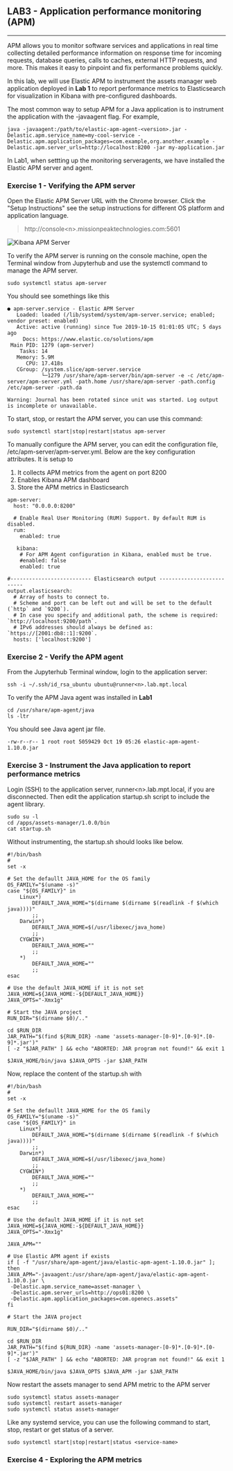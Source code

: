 ## LAB3 - Application performance monitoring (APM)
---
APM allows you to monitor software services and applications in real time collecting detailed performance information on response time for incoming requests, database queries, calls to caches, external HTTP requests, and more. This makes it easy to pinpoint and fix performance problems quickly.

In this lab, we will use Elastic APM to instrument the assets manager web application deployed in **Lab 1** to report performance metrics to Elasticsearch for visualization in Kibana with pre-configured dashboards. 

The most common way to setup APM for a Java application is to instrument the application with the -javaagent flag. For example,

```
java -javaagent:/path/to/elastic-apm-agent-<version>.jar -Delastic.apm.service_name=my-cool-service -Delastic.apm.application_packages=com.example,org.another.example -Delastic.apm.server_urls=http://localhost:8200 -jar my-application.jar
```

In Lab1, when settting up the monitoring serveragents, we have installed the Elastic APM server and agent.

### Exercise 1 - Verifying the APM server

Open the Elastic APM Server URL with the Chrome browser. Click the "Setup Instructions" see the setup instructions for different OS platform and application language.

> http://console\<n\>.missionpeaktechnologies.com:5601

![Kibana APM Server](images/kibana-apm-server-ex1a.png)

To verify the APM server is running on the console machine, open the Terminal window from Jupyterhub and use the systemctl command to manage the APM server.

```console
sudo systemctl status apm-server
```

You should see somethings like this

```
● apm-server.service - Elastic APM Server
   Loaded: loaded (/lib/systemd/system/apm-server.service; enabled; vendor preset: enabled)
   Active: active (running) since Tue 2019-10-15 01:01:05 UTC; 5 days ago
     Docs: https://www.elastic.co/solutions/apm
 Main PID: 1279 (apm-server)
    Tasks: 14
   Memory: 5.9M
      CPU: 17.418s
   CGroup: /system.slice/apm-server.service
           └─1279 /usr/share/apm-server/bin/apm-server -e -c /etc/apm-server/apm-server.yml -path.home /usr/share/apm-server -path.config /etc/apm-server -path.da

Warning: Journal has been rotated since unit was started. Log output is incomplete or unavailable.
```

To start, stop, or restart the APM server, you can use this command:

```console
sudo systemctl start|stop|restart|status apm-server
```

To manually configure the APM server, you can edit the configuration file, /etc/apm-server/apm-server.yml. Below are the key configuration attributes. It is setup to 

1. It collects APM metrics from the agent on port 8200
2. Enables Kibana APM dashboard
3. Store the APM metrics in Elasticsearch

```
apm-server:
  host: "0.0.0.0:8200"

  # Enable Real User Monitoring (RUM) Support. By default RUM is disabled.
  rum:
    enabled: true

   kibana:
    # For APM Agent configuration in Kibana, enabled must be true.
    #enabled: false
    enabled: true

#-------------------------- Elasticsearch output --------------------------
output.elasticsearch:
  # Array of hosts to connect to.
  # Scheme and port can be left out and will be set to the default (`http` and `9200`).
  # In case you specify and additional path, the scheme is required: `http://localhost:9200/path`.
  # IPv6 addresses should always be defined as: `https://[2001:db8::1]:9200`.
  hosts: ['localhost:9200']
```

### Exercise 2 - Verify the APM agent

From the Jupyterhub Terminal window, login to the application server:

```console
ssh -i ~/.ssh/id_rsa_ubuntu ubuntu@runner<n>.lab.mpt.local
```

To verify the APM Java agent was installed in **Lab1**

```console
cd /usr/share/apm-agent/java
ls -ltr
```

You should see Java agent jar file.

```
-rw-r--r-- 1 root root 5059429 Oct 19 05:26 elastic-apm-agent-1.10.0.jar
```

### Exercise 3 - Instrument the Java application to report performance metrics

Login (SSH) to the application server, runner\<n\>.lab.mpt.local, if you are disconnected. Then edit the application startup.sh script to include the agent library.

```console
sudo su -l
cd /apps/assets-manager/1.0.0/bin
cat startup.sh
```

Without instrumenting, the startup.sh should looks like below.

```
#!/bin/bash
#
set -x

# Set the defaullt JAVA_HOME for the OS family
OS_FAMILY="$(uname -s)"
case "${OS_FAMILY}" in
    Linux*)
        DEFAULT_JAVA_HOME="$(dirname $(dirname $(readlink -f $(which java))))"
        ;;
    Darwin*)
        DEFAULT_JAVA_HOME=$(/usr/libexec/java_home)
        ;;
    CYGWIN*)
        DEFAULT_JAVA_HOME=""
        ;;
    *)
        DEFAULT_JAVA_HOME=""
        ;;
esac

# Use the default JAVA_HOME if it is not set
JAVA_HOME=${JAVA_HOME:-${DEFAULT_JAVA_HOME}}
JAVA_OPTS="-Xmx1g"

# Start the JAVA project
RUN_DIR="$(dirname $0)/.."

cd $RUN_DIR
JAR_PATH="$(find ${RUN_DIR} -name 'assets-manager-[0-9]*.[0-9]*.[0-9]*.jar')"
[ -z "$JAR_PATH" ] && echo "ABORTED: JAR program not found!" && exit 1

$JAVA_HOME/bin/java $JAVA_OPTS -jar $JAR_PATH
```

Now, replace the content of the startup.sh with

```
#!/bin/bash
#
set -x

# Set the defaullt JAVA_HOME for the OS family
OS_FAMILY="$(uname -s)"
case "${OS_FAMILY}" in
    Linux*)
        DEFAULT_JAVA_HOME="$(dirname $(dirname $(readlink -f $(which java))))"
        ;;
    Darwin*)
        DEFAULT_JAVA_HOME=$(/usr/libexec/java_home)
        ;;
    CYGWIN*)
        DEFAULT_JAVA_HOME=""
        ;;
    *)
        DEFAULT_JAVA_HOME=""
        ;;
esac

# Use the default JAVA_HOME if it is not set
JAVA_HOME=${JAVA_HOME:-${DEFAULT_JAVA_HOME}}
JAVA_OPTS="-Xmx1g"

JAVA_APM=""

# Use Elastic APM agent if exists
if [ -f "/usr/share/apm-agent/java/elastic-apm-agent-1.10.0.jar" ]; then
JAVA_APM="-javaagent:/usr/share/apm-agent/java/elastic-apm-agent-1.10.0.jar \
 -Delastic.apm.service_name=asset-manager \
 -Delastic.apm.server_urls=http://ops01:8200 \
 -Delastic.apm.application_packages=com.openecs.assets"
fi

# Start the JAVA project

RUN_DIR="$(dirname $0)/.."

cd $RUN_DIR
JAR_PATH="$(find ${RUN_DIR} -name 'assets-manager-[0-9]*.[0-9]*.[0-9]*.jar')"
[ -z "$JAR_PATH" ] && echo "ABORTED: JAR program not found!" && exit 1

$JAVA_HOME/bin/java $JAVA_OPTS $JAVA_APM -jar $JAR_PATH
```

Now restart the assets manager to send APM metric to the APM server

```console
sudo systemctl status assets-manager
sudo systemctl restart assets-manager
sudo systemctl status assets-manager
```

Like any systemd service, you can use the following command to start, stop, restart or get status of a server.

```
sudo systemctl start|stop|restart|status <service-name>
```

### Exercise 4 - Exploring the APM metrics



